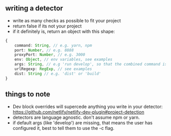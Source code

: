 ## writing a detector

- write as many checks as possible to fit your project
- return false if its not your project
- if it definitely is, return an object with this shape:

```ts
{
    command: String, // e.g. yarn, npm
    port: Number, // e.g. 8888
    proxyPort: Number, // e.g. 3000
    env: Object, // env variables, see examples
    args: String, // e.g 'run develop', so that the combined command is 'npm run develop'
    urlRegexp: RegExp, // see examples
    dist: String // e.g. 'dist' or 'build'
}
```

## things to note

- Dev block overrides will supercede anything you write in your detector: https://github.com/netlify/netlify-dev-plugin#project-detection
- detectors are language agnostic. don't assume npm or yarn.
- if default args (like 'develop') are missing, that means the user has configured it, best to tell them to use the -c flag.
